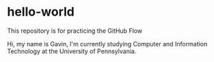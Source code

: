 # hello-world
This repository is for practicing the GitHub Flow

Hi, my name is Gavin, I'm currently studying Computer and Information Technology at the University of Pennsylvania.
